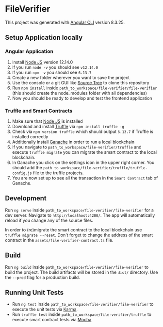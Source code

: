 # FileVerifier

This project was generated with [Angular CLI](https://github.com/angular/angular-cli) version 8.3.25.

## Setup Application locally

### Angular Application
1. Install [Node JS](https://nodejs.org/en/) version 12.14.0
2. If you run `node -v` you should see `v12.14.0`
3. If you run `npm -v` you should see `6.13.7`
4. Create a new folder wherever you want to save the project
5. Use the console or a git GUI like [Source Tree](https://www.sourcetreeapp.com/) to clone this repository
6. Run `npm install` inside `path_to_workspace/file-verifier/file-verifier` (this should create the node_modules folder with all dependencies)
7. Now you should be ready to develop and test the frontend application

### Truffle and Smart Contracts
1. Make sure that [Node JS](https://nodejs.org/en/) is installed
2. Download and install [Truffle](https://www.trufflesuite.com/) via `npm install truffle -g`
3. Check via `npm version truffle` which should output `6.13.7` if Truffle is installed correctly
4. Additionally install [Ganache](https://www.trufflesuite.com/ganache) in order to run a local blockchain
5. If you navigate to `path_to_workspace/file-verifier/truffle` and execute `truffle migrate` you can migrate the smart contract to the local blockchain.
6. In Ganache you click on the settings icon in the upper right corner. You should add the `path_to_workspace/file-verifier/truffle/truffle-config.js` file to the truffle projects.
7. You are now set up to see all the transaction in the `Smart Contract` tab of Ganache.

## Development

Run `ng serve` inside `path_to_workspace/file-verifier/file-verifier` for a dev server. Navigate to `http://localhost:4200/`. The app will automatically reload if you change any of the source files.

In order to (re)migrate the smart contract to the local blockchain use `truffle migrate --reset`. Don't forget to change the address of the smart contract in the `assets/file-verifier-contract.ts` file.

## Build

Run `ng build` inside `path_to_workspace/file-verifier/file-verifier` to build the project. The build artifacts will be stored in the `dist/` directory. Use the `--prod` flag for a production build.

## Running Unit Tests

* Run `ng test` inside `path_to_workspace/file-verifier/file-verifier` to execute the unit tests via [Karma](https://karma-runner.github.io).
* Run `truffle test` inside `path_to_workspace/file-verifier/truffle` to execute smart contract tests via [Mocha](https://mochajs.org/)
